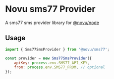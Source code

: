 # Novu sms77 Provider

A sms77 sms provider library for [@novu/node](https://github.com/novu-co/novu)

## Usage

```javascript
import { Sms77SmsProvider } from '@novu/sms77';

const provider = new Sms77SmsProvider({
    apiKey: process.env.SMS77_API_KEY,
    from: process.env.SMS77_FROM, // optional
});
```
